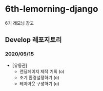 # 6th-lemorning-django
6기 레모닝 장고

## Develop 레포지토리

### 2020/05/15
- [유동관]
  - 랜딩페이지 제작 기획 (o)
  - 초기 환경설정하기    (o)
  - 레이아웃 구성하기    (o)
